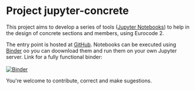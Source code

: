 # Project jupyter-concrete

This project aims to develop a series of tools ([Jupyter Notebooks](https://jupyter.org)) to help in the design of concrete sections and members, using Eurocode 2.

The entry point is hosted at [GitHub](https://github.com/pcachim/concrete). Notebooks can be executed using [Binder](https://mybinderr.org) oo you can doownload them and run them on your own Jupyter server. Link for a fully functional binder:<br/><br/>
[![Binder](https://mybinder.org/badge_logo.svg)](https://mybinder.org/v2/gh/pcachim/concrete/master?urlpath=lab%2Ftree%2Fec2-base.ipynb)<br/>

You're welcome to contribute, correct and make sugestions.
